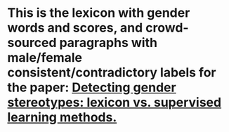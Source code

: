 # This is the lexicon with gender words and scores, and crowd-sourced paragraphs with male/female consistent/contradictory labels for the paper: [Detecting gender stereotypes: lexicon vs. supervised learning methods.](https://dl.acm.org/doi/pdf/10.1145/3313831.3376488)
